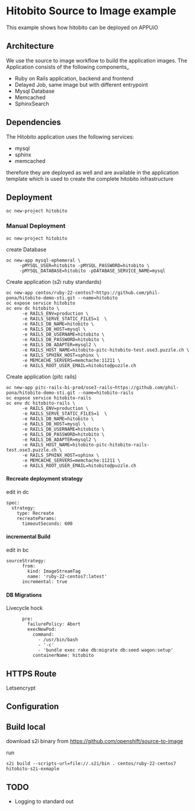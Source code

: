 # Hitobito Source to Image example

This example shows how hitobito can be deployed on APPUiO

## Architecture

We use the source to image workflow to build the application images. The Application consists of the following components_

* Ruby on Rails application, backend and frontend
* Delayed Job, same image but with different entrypoint
* Mysql Database
* Memcached
* SphinxSearch

## Dependencies

The Hitobito application uses the following services:

* mysql
* sphinx
* memcached 

therefore they are deployed as well and are available in the application template which is used to create the complete hitobito infrastructure

## Deployment

```
oc new-project hitobito
```

### Manual Deployment

```
oc new-project hitobito
```

create Database
```
oc new-app mysql-ephemeral \
     -pMYSQL_USER=hitobito -pMYSQL_PASSWORD=hitobito \
     -pMYSQL_DATABASE=hitobito -pDATABASE_SERVICE_NAME=mysql
```

Create application (s2i ruby standards)
```
oc new-app centos/ruby-22-centos7~https://github.com/phil-pona/hitobito-demo-sti.git --name=hitobito
oc expose service hitobito 
oc env dc hitobito \
      -e RAILS_ENV=production \
      -e RAILS_SERVE_STATIC_FILES=1  \
      -e RAILS_DB_NAME=hitobito \
      -e RAILS_DB_HOST=mysql \
      -e RAILS_DB_USERNAME=hitobito \
      -e RAILS_DB_PASSWORD=hitobito \
      -e RAILS_DB_ADAPTER=mysql2 \
      -e RAILS_HOST_NAME=hitobito-pitc-hitobito-test.ose3.puzzle.ch \
      -e RAILS_SPHINX_HOST=sphinx \
      -e MEMCACHE_SERVERS=memchache:11211 \
      -e RAILS_ROOT_USER_EMAIL=hitobito@puzzle.ch 
```

Create application (pitc rails)
```
oc new-app pitc-rails-bi-prod/ose3-rails~https://github.com/phil-pona/hitobito-demo-sti.git --name=hitobito-rails
oc expose service hitobito-rails 
oc env dc hitobito-rails \
      -e RAILS_ENV=production \
      -e RAILS_SERVE_STATIC_FILES=1  \
      -e RAILS_DB_NAME=hitobito \
      -e RAILS_DB_HOST=mysql \
      -e RAILS_DB_USERNAME=hitobito \
      -e RAILS_DB_PASSWORD=hitobito \
      -e RAILS_DB_ADAPTER=mysql2 \
      -e RAILS_HOST_NAME=hitobito-pitc-hitobito-rails-test.ose3.puzzle.ch \
      -e RAILS_SPHINX_HOST=sphinx \
      -e MEMCACHE_SERVERS=memchache:11211 \
      -e RAILS_ROOT_USER_EMAIL=hitobito@puzzle.ch 
```


#### Recreate deployment strategy

edit in dc

```
spec:
  strategy:
    type: Recreate
    recreateParams:
      timeoutSeconds: 600
```

#### incremental Build

edit in bc

```
sourceStrategy:
      from:
        kind: ImageStreamTag
        name: 'ruby-22-centos7:latest'
      incremental: true
```

#### DB Migrations

Livecycle hock
```
      pre:
        failurePolicy: Abort
        execNewPod:
          command:
            - /usr/bin/bash
            - '-c'
            - 'bundle exec rake db:migrate db:seed wagon:setup'
          containerName: hitobito
```

## HTTPS Route

Letsencrypt

## Configuration


## Build local

download s2i binary from https://github.com/openshift/source-to-image

run
```
s2i build --scripts-url=file://.s2i/bin . centos/ruby-22-centos7 hitobito-s2i-exmaple
```


## TODO

* Logging to standard out